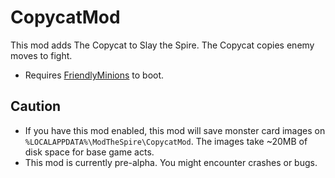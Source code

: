 # CopycatMod

This mod adds The Copycat to Slay the Spire. The Copycat copies enemy moves to fight.
* Requires [FriendlyMinions](https://steamcommunity.com/workshop/filedetails/?id=1612426481) to boot.

## Caution

* If you have this mod enabled, this mod will save monster card images on `%LOCALAPPDATA%\ModTheSpire\CopycatMod`.
  The images take ~20MB of disk space for base game acts.
* This mod is currently pre-alpha. You might encounter crashes or bugs.

